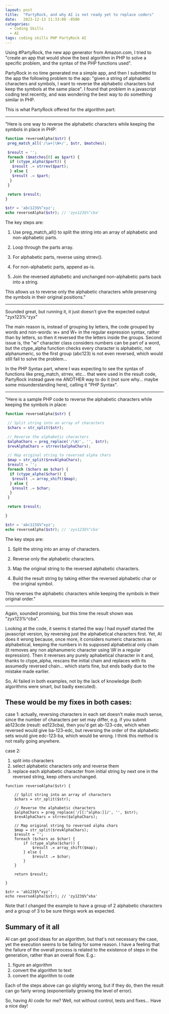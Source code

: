 ```yaml
---
layout: post
title:  "PartyRock, and why AI is not ready yet to replace coders"
date:   2023-12-13 11:33:00 -0500
categories:
  - Coding Skills
  - AI
tags: coding skills PHP PartyRock AI
---
```

Using #PartyRock, the new app generator from Amazon.com, I tried to "create an app that would show the best algorithm in PHP to solve a specific problem, and the syntax of the PHP functions used".

PartyRock in no time generated me a simple app, and then I submitted to the app the following problem to the app: "given a string of alphabetic characters and symbols, I want to reverse the alphabetic characters but keep the symbols at the same place". I found that problem in a javascript coding test recently, and was wondering the best way to do something similar in PHP.

This is what PartyRock offered for the algorithm part:

<hr/>

"Here is one way to reverse the alphabetic characters while keeping the symbols in place in PHP:
```php
function reverseAlpha($str) {
 preg_match_all('/\w+|\W+/', $str, $matches);

 $result = '';
 foreach ($matches[0] as $part) {
  if (ctype_alpha($part)) {
   $result .= strrev($part); 
  } else {
   $result .= $part;
  }
 }

 return $result;
}

$str = 'abc123$%^xyz';
echo reverseAlpha($str); // 'zyx123$%^cba'
```

The key steps are:

1. Use preg_match_all() to split the string into an array of alphabetic and non-alphabetic parts.

2. Loop through the parts array.

3. For alphabetic parts, reverse using strrev().

4. For non-alphabetic parts, append as-is.

5. Join the reversed alphabetic and unchanged non-alphabetic parts back into a string.

This allows us to reverse only the alphabetic characters while preserving the symbols in their original positions."

<hr/>

Sounded great, but running it, it just doesn't give the expected output "zyx123$%^cba", but rather "abc123$%^zyx"

The main reason is, instead of grouping by letters, the code grouped by words and non-words: w+ and W+ in the regular expression syntax, rather than by letters, so then it reversed the the letters inside the groups. Second issue is, the "w" character class considers numbers can be part of a word, but the ctype_alpha function checks every character is alphabetic, not alphanumeric, so the first group (abc123) is not even reversed, which would still fail to solve the problem...

In the PHP Syntax part, where I was expecting to see the syntax of functions like preg_match, strrev, etc... that were used in the result code, PartyRock instead gave me ANOTHER way to do it (not sure why... maybe some misunderstanding here), calling it "PHP Syntax".

<hr/>

"Here is a sample PHP code to reverse the alphabetic characters while keeping the symbols in place:

```php
function reverseAlpha($str) {

 // Split string into an array of characters
 $chars = str_split($str);

 // Reverse the alphabetic characters
 $alphaChars = preg_replace('/\W/', '', $str); 
 $revAlphaChars = strrev($alphaChars);

 // Map original string to reversed alpha chars
 $map = str_split($revAlphaChars);
 $result = '';
 foreach ($chars as $char) {
  if (ctype_alpha($char)) {
   $result .= array_shift($map); 
  } else {
   $result .= $char;
  }
 }

 return $result;

}

$str = 'abc123$%^xyz';
echo reverseAlpha($str); // 'zyx123$%^cba'
```

The key steps are:

1. Split the string into an array of characters.

2. Reverse only the alphabetic characters.

3. Map the original string to the reversed alphabetic characters.

4. Build the result string by taking either the reversed alphabetic char or the original symbol.

This reverses the alphabetic characters while keeping the symbols in their original order."
<hr/>

Again, sounded promising, but this time the result shown was "zyx123$%^321", instead of the expected "zyx123$%^cba".

Looking at the code, it seems it started the way I had myself started the javascript version, by reversing just the alphabetical
characters first. Yet, AI does it wrong because, once more, it considers numeric characters as alphabetical, keeping
the numbers in its supposed alphabetical only chain (it removes any non alphanumeric character using \W in a regular
expression). Then it reverses any purely aphabetical character in it and, thanks to ctype_alpha, rescans the initial
chain and replaces with its assumedly reversed chain... which starts fine, but ends badly due to the mistake made earlier.

So, AI failed in both examples, not by the lack of knowledge (both algorithms were smart, but badly executed).

## These would be my fixes in both cases:

case 1: actually, reversing characters in each set doesn't make much sense, since the number of characters per set may differ,
e.g. if you submit ab123cde (result: ed123cba), then you'd get ab-123-cde, which when reversed would give ba-123-edc, but
reversing the order of the alphabetic sets would give edc-123-ba, which would be wrong. I think this method is not
really going anywhere.

case 2:
1. split into characters
2. select alphabetic characters only and reverse them
3. replace each alphabetic character from initial string by next one in the reversed string, keep others unchanged.

```
function reverseAlpha($str) {

    // Split string into an array of characters
    $chars = str_split($str);

    // Reverse the alphabetic characters
    $alphaChars = preg_replace('/[[:^alpha:]]/', '', $str);
    $revAlphaChars = strrev($alphaChars);

    // Map original string to reversed alpha chars
    $map = str_split($revAlphaChars);
    $result = '';
    foreach ($chars as $char) {
        if (ctype_alpha($char)) {
            $result .= array_shift($map);
        } else {
            $result .= $char;
        }
    }

    return $result;

}

$str = 'ab123$%^xyz';
echo reverseAlpha($str); // 'zy123$%^xba'
```
Note that I changed the example to have a group of 2 alphabetic characters and a group of 3 to be sure things work
as expected.

## Summary of it all

AI can get good ideas for an algorithm, but that's not necessary the case, yet the execution
seems to be failing for some reason. I have a feeling that the failure of the overall process is related to the
existence of steps in the generation, rather than an overall flow. E.g.:
1. figure an algorithm
2. convert the algorithm to text
3. convert the algorithm to code

Each of the steps above can go slightly wrong, but if they do, then the result can go fairly wrong (exponentially 
growing the level of error).

So, having AI code for me? Well, not without control, tests and fixes...
Have a nice day!

